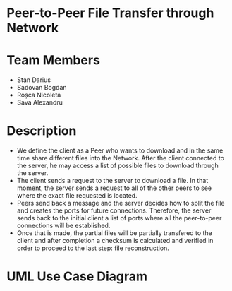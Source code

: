 # Peer-to-Peer File Transfer through Network

# Team Members
* Stan Darius
* Sadovan Bogdan
* Roșca Nicoleta
* Sava Alexandru

# Description

* We define the client as a Peer who wants to download and in the same time share different files into the Network. After the client connected to the server, he may access a list of possible files to download through the server.
* The client sends a request to the server to download a file. In that moment, the server sends a request to all of the other peers to see where the exact file requested is located.
* Peers send back a message and the server decides how to split the file and creates the ports for future connections. Therefore, the server sends back to the initial client a list of ports where all the peer-to-peer connections will be established.
* Once that is made, the partial files will be partially transfered to the client and after completion a checksum is calculated and verified in order to proceed to the last step: file reconstruction.

# UML Use Case Diagram
